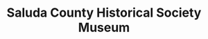 ---
layout: repo
title: "Saluda County Historical Society Museum"
id: 2187
permalink: repos/2187/
---